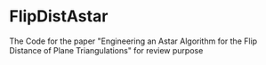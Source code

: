 # FlipDistAstar
The Code for the paper "Engineering an Astar Algorithm for the Flip Distance of Plane Triangulations" for review purpose
